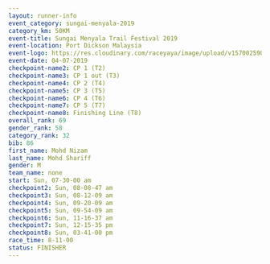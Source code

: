 ```yaml
---
layout: runner-info 
event_category: sungai-menyala-2019 
category_km: 50KM 
event-title: Sungai Menyala Trail Festival 2019 
event-location: Port Dickson Malaysia 
event-logo: https://res.cloudinary.com/raceyaya/image/upload/v1570025907/logo/smft_rwzxh1.jpg 
event-date: 04-07-2019 
checkpoint-name2: CP 1 (T2) 
checkpoint-name3: CP 1 out (T3) 
checkpoint-name4: CP 2 (T4) 
checkpoint-name5: CP 3 (T5) 
checkpoint-name6: CP 4 (T6) 
checkpoint-name7: CP 5 (T7) 
checkpoint-name8: Finishing Line (T8) 
overall_rank: 69
gender_rank: 58
category_rank: 32
bib: 86
first_name: Mohd Nizam
last_name: Mohd Shariff
gender: M
team_name: none
start: Sun, 07-30-00 am
checkpoint2: Sun, 08-08-47 am
checkpoint3: Sun, 08-12-09 am
checkpoint4: Sun, 09-20-09 am
checkpoint5: Sun, 09-54-09 am
checkpoint6: Sun, 11-16-37 am
checkpoint7: Sun, 12-15-35 pm
checkpoint8: Sun, 03-41-00 pm
race_time: 8-11-00
status: FINISHER
---
```

